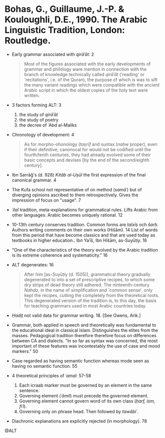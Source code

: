 # Bohas, G., Guillaume, J.-P. & Kouloughli, D.E., 1990. The Arabic Linguistic Tradition, London: Routledge.

- Early grammar associated with *qirāʾāt*: 2

    > Most of the figures associated with the early developments of grammar and philology ware mention in connection with the branch of knowledge technically called *qirāʾāt* ('reading' or 'recitations', i.e. of the Quran), the purpose of which is was to sift the many variant readings which were compatible with the ancient Arabic script in which the oldest copies of the holy text were written.

- 3 factors forming ALT: 3
    1. the study of *qirāʾāt*
    2. the study of poetry
    3. the decree of ʿAbd al-Maliks

- Chronology of development: 4

    > As for morpho-ohonology (*taṣrīf* and suntax (*naḥw* proper), even if their definitive, canonocal for would not be codified until the fourth/tenth centuries, they had already evolved some of their basic concepts and devises [by the end of the second/eighth century].

- Ibn Sarrāǧ's (d. 928) *Kitāb al-Uṣūl* the first expression of the final canonical grammar. 4

- The Kufa school not representative of on method (*samāʿ*) but of diverging opinions ascribed to them retrospectively. Gives the impression of focus on "usage". 7

- *ʿilal* tradition, meta-explanations for grammatical rules. Lifts Arabic from other languages: Arabic becomes uniquely rational. 12

- 10-13th century conserves tradition. Common forms are *talxīṣ* och *šarḥ*. Authors writing comments on their own works (Hišām). 14 List of words from this period that have become classics and that are used today as textbooks in higher education.. Ibn Yaʿīš, Ibn Hišām, as-Suyūṭiy. 16

- "One of the characteristics of the theory evolved by the Arabic tradition is its extreme coherence and systematicity." 16

- ALT degenerates: 16

    > After him [as-Suyūṭiy (d. 1505)], grammatical theory gradually degenerated to into a set of prescriptive recipes, to which some dry strips of dead theory still adhered. The ninteenth-century *Nahḍa*, in the name of simplification and 'common sense', only kept the recipes, cutting the completely from the theoretical roots. This degenerated version of the tradition is, to this day, the basis for teaching grammars used in most Arabic countries today.

- *Ḥadiṯ* not valid data for grammar writing. 18. [See Owens, Arik.]

- Grammar, both applied in speech and theoretically was fundamental to the educational ideal in classical Islam. Distinguishes the elites from the masses. Pedagogical tradition therefore therefore focus on differences between CA and dialects. "In so far as syntax was concerned, the most important of these features was incontestably the use of case and mood markers." 50

- Case regarded as having semantic function whereas mode seen as having no semantic function. 55

- 4 theoretical principles of  *ʿamal*: 57-58
    1. Each icraab marker must be governed by an element in the same sentence. 
    2. Governing element (*ʿāmil*) must precede the governed element.
    3. Governing element cannot govern word of its own class (*ḥarf, ism, fiʿl*).
    4. Governing only on phrase head. Then followed by *tawābiʿ*.

- Diachronic explanations are explicitly rejected (in morphology). 78

@ALT
